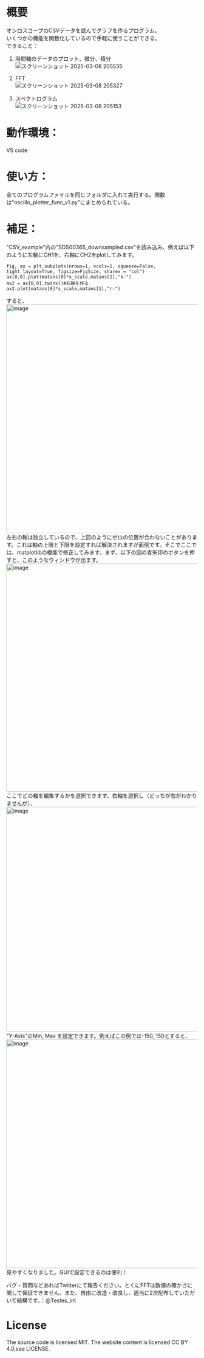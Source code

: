 # 概要
オシロスコープのCSVデータを読んでグラフを作るプログラム。  
いくつかの機能を関数化しているので手軽に使うことができる。  
できること：  
  
1. 時間軸のデータのプロット、微分、積分  
![スクリーンショット 2025-03-08 205535](https://github.com/user-attachments/assets/d1a6c300-bd35-4be5-bd68-382806b7ebd5)
  
2. FFT  
![スクリーンショット 2025-03-08 205327](https://github.com/user-attachments/assets/71b0bd59-3412-4cea-b339-73f99ac780b8)
  
3. スペクトログラム  
![スクリーンショット 2025-03-08 205153](https://github.com/user-attachments/assets/25009463-b1a5-4834-97de-0fcf63576d03)
  
# 動作環境：  
VS code  
  
# 使い方：  
全てのプログラムファイルを同じフォルダに入れて実行する。関数は"oscillo_plotter_func_v1.py"にまとめられている。  
  
# 補足：  
"CSV_example"内の"SDS00365_downsampled.csv"を読み込み、例えば以下のように左軸にCH1を、右軸にCH2をplotしてみます。  
```
fig, ax = plt.subplots(nrows=1, ncols=1, squeeze=False, tight_layout=True, figsize=FigSize, sharex = "col")
ax[0,0].plot(matans[0]*x_scale,matans[2],"k-")
ax2 = ax[0,0].twinx()#右軸を作る.
ax2.plot(matans[0]*x_scale,matans[1],"r-")
```
すると、  
<img width="602" alt="image" src="https://github.com/user-attachments/assets/b679f73e-a261-4052-8e57-321c4c7f6cc2" />
左右の軸は独立しているので、上図のようにゼロの位置が合わないことがあります。これは軸の上限と下限を設定すれば解決されますが面倒です。そこでここでは、matplotlibの機能で修正してみます。まず、以下の図の青矢印のボタンを押すと、このようなウィンドウが出ます。  
<img width="600" alt="image" src="https://github.com/user-attachments/assets/a8a78076-9811-4fdf-88bd-982c49309006" />
ここでどの軸を編集するかを選択できます。右軸を選択し（どっちが右がわかりませんが）、  
<img width="592" alt="image" src="https://github.com/user-attachments/assets/171d735f-aa5c-43d2-9d6b-cb53ac9a863b" />
"Y-Axis"のMin, Max を設定できます。例えばこの例では-150, 150とすると、  
<img width="602" alt="image" src="https://github.com/user-attachments/assets/72d5b1b8-8a6e-4cc0-8900-9eb94bbfe52f" />
見やすくなりました。GUIで設定できるのは便利！  
  
バグ・質問などあればTwitterにて報告ください。とくにFFTは数値の確かさに関して保証できません。また、自由に改造・改良し、適当に2次配布していただいて結構です。：@Testes_int  

  # License
The source code is licensed MIT. The website content is licensed CC BY 4.0,see LICENSE.

